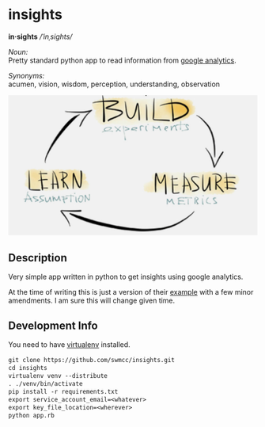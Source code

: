# insights 

**in·sights**  */ˈinˌsights/*

*Noun:*  
Pretty standard python app to read information from [google analytics](https://www.google.co.uk/analytics/).
	
*Synonyms:*   	
acumen, vision, wisdom, perception, understanding, observation

![insights](/img/app.jpg "insights")

## Description
Very simple app written in python to get insights using google analytics.

At the time of writing this is just a version of their [example](https://developers.google.com/analytics/devguides/reporting/core/v3/quickstart/service-py) with a few minor amendments. I am sure this will change given time.

## Development Info

You need to have [virtualenv](https://pypi.python.org/pypi/virtualenv) installed. 

```
git clone https://github.com/swmcc/insights.git 
cd insights 
virtualenv venv --distribute
. ./venv/bin/activate
pip install -r requirements.txt
export service_account_email=<whatever>
export key_file_location=<wherever>
python app.rb
```

